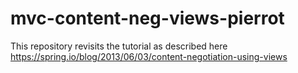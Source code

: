 # mvc-content-neg-views-pierrot
This repository revisits the tutorial as described here https://spring.io/blog/2013/06/03/content-negotiation-using-views
